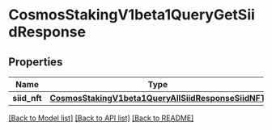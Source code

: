 # CosmosStakingV1beta1QueryGetSiidResponse

## Properties
Name | Type | Description | Notes
------------ | ------------- | ------------- | -------------
**siid_nft** | [**CosmosStakingV1beta1QueryAllSiidResponseSiidNFT**](CosmosStakingV1beta1QueryAllSiidResponseSiidNFT.md) |  | [optional] 

[[Back to Model list]](../README.md#documentation-for-models) [[Back to API list]](../README.md#documentation-for-api-endpoints) [[Back to README]](../README.md)

